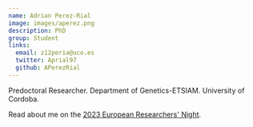 ```yaml
---
name: Adrian Perez-Rial
image: images/aperez.png
description: PhD
group: Student
links:
  email: z12peria@uco.es
  twitter: Aprial97
  github: APerezRial
---
```


Predoctoral Researcher. Department of Genetics-ETSIAM. University of Cordoba.

Read about me on the [2023 European Researchers' Night](https://lanochedelosinvestigadores.fundaciondescubre.es/investigador/adrian-perez-rial/).  

